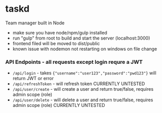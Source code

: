 # taskd
Team manager built in Node

* make sure you have node/npm/gulp installed
* run "gulp" from root to build and start the server (localhost:3000)
* frontend filed will be moved to dist/public
* known issue with nodemon not restarting on windows on file change

### API Endpoints - all requests except login requre a JWT
* `/api/login` - takes `{"username":"user123","password":"pwd123"}` will return JWT or error
* `/api/refreshToken` - will refresh token CURRENTLY UNTESTED
* `/api/user/create` - will create a user and return true/false, requires admin scope (role)
* `/api/user/delete` - will delete a user and return true/false, requires admin scope (role) CURRENTLY UNTESTED